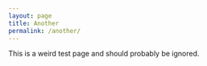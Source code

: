 ```yaml
---
layout: page
title: Another
permalink: /another/
---
```


This is a weird test page and should probably be ignored.
